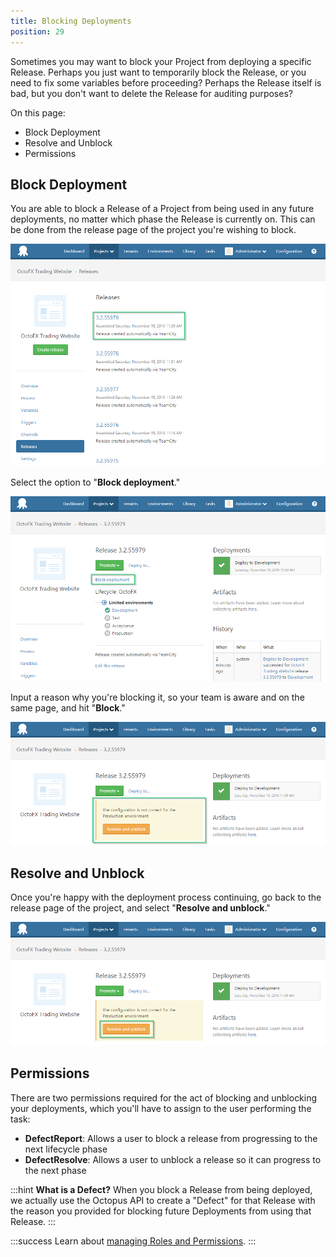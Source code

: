 ```yaml
---
title: Blocking Deployments
position: 29
---
```



Sometimes you may want to block your Project from deploying a specific Release. Perhaps you just want to temporarily block the Release, or you need to fix some variables before proceeding? Perhaps the Release itself is bad, but you don't want to delete the Release for auditing purposes?


On this page:


- Block Deployment
- Resolve and Unblock
- Permissions

## Block Deployment


You are able to block a Release of a Project from being used in any future deployments, no matter which phase the Release is currently on. This can be done from the release page of the project you're wishing to block.


![](/docs/images/3049133/5865856.png)


Select the option to "**Block deployment**."


![](/docs/images/3049133/5865857.png)


Input a reason why you're blocking it, so your team is aware and on the same page, and hit "**Block**."


![](/docs/images/3049133/5865858.png)

## Resolve and Unblock


Once you're happy with the deployment process continuing, go back to the release page of the project, and select "**Resolve and unblock**."


![](/docs/images/3049133/5865859.png)

## Permissions


There are two permissions required for the act of blocking and unblocking your deployments, which you'll have to assign to the user performing the task:

- **DefectReport**: Allows a user to block a release from progressing to the next lifecycle phase
- **DefectResolve**: Allows a user to unblock a release so it can progress to the next phase


:::hint
**What is a Defect?**
When you block a Release from being deployed, we actually use the Octopus API to create a "Defect" for that Release with the reason you provided for blocking future Deployments from using that Release.
:::

:::success
Learn about [managing Roles and Permissions](/docs/home/administration/managing-users-and-teams/user-roles.md).
:::
